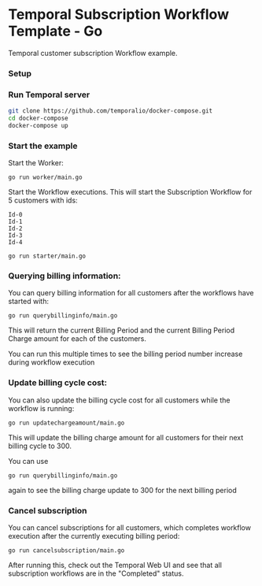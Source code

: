 <!-- @@@SNIPSTART subscription-go-readme -->
# Temporal Subscription Workflow Template - Go

Temporal customer subscription Workflow example.

### Setup

### Run Temporal server

```bash
git clone https://github.com/temporalio/docker-compose.git
cd docker-compose
docker-compose up
```

### Start the example

Start the Worker:

```text
go run worker/main.go
```

Start the Workflow executions.
This will start the Subscription Workflow for 5 customers with ids:

```text
Id-0
Id-1
Id-2
Id-3
Id-4
```

```text
go run starter/main.go
```

### Querying billing information:

You can query billing information for all customers after the workflows have started with:

```text
go run querybillinginfo/main.go    
```

This will return the current Billing Period and the current Billing Period Charge amount for each of the customers.

You can run this multiple times to see the billing period number increase during
workflow execution

### Update billing cycle cost:

You can also update the billing cycle cost for all customers while the workflow is running:

```text
go run updatechargeamount/main.go
```

This will update the billing charge amount for all customers for their next billing cycle to 300.

You can use

```text
go run querybillinginfo/main.go    
```

again to see the billing charge update to 300 for the next billing period

### Cancel subscription

You can cancel subscriptions for all customers, which completes
workflow execution after the currently executing billing period:

```text
go run cancelsubscription/main.go
```

After running this, check out the Temporal Web UI and see that all
subscription workflows are in the "Completed" status.
<!-- @@@@SNIPEND -->
